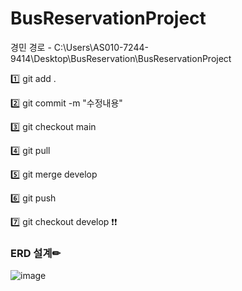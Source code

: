 # BusReservationProject

경민 경로 - C:\Users\AS010-7244-9414\Desktop\BusReservation\BusReservationProject 

1️⃣ git add .

2️⃣ git commit -m "수정내용"

3️⃣ git checkout main

4️⃣ git pull

5️⃣ git merge develop

6️⃣ git push

7️⃣ git checkout develop ❗❗


### ERD 설계✏

![image](https://user-images.githubusercontent.com/87464750/200811276-0fda5582-321c-40d5-91fb-45db0f1b0a5c.png)

